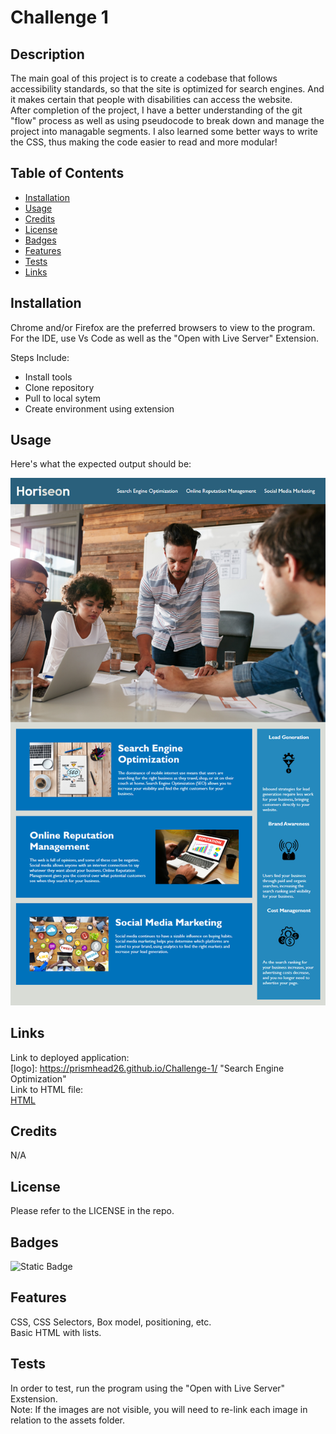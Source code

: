 # Challenge 1

## Description

The main goal of this project is to create a codebase that follows accessibility standards, so that the site is optimized for search engines. And it makes certain that people with disabilities can access the website.
<br>
After completion of the project, I have a better understanding of the git "flow" process as well as using pseudocode to break down and manage the project into managable segments. I also learned some better ways to write the CSS, thus making the code easier to read and more modular!

## Table of Contents

- [Installation](#installation)
- [Usage](#usage)
- [Credits](#credits)
- [License](#license)
- [Badges](#badges)
- [Features](#features)
- [Tests](#tests)
- [Links](#links)

## Installation

Chrome and/or Firefox are the preferred browsers to view to the program.
<br>
For the IDE, use Vs Code as well as the "Open with Live Server" Extension.

Steps Include:

- Install tools
- Clone repository
- Pull to local sytem
- Create environment using extension

## Usage

Here's what the expected output should be:

![alt text](assets/images/01-html-css-git-homework-demo.png)

## Links

Link to deployed application:
<br>
[logo]: https://prismhead26.github.io/Challenge-1/ "Search Engine Optimization"
<br>
Link to HTML file:
<br>
[HTML](/index.html)

## Credits

N/A

## License

Please refer to the LICENSE in the repo.

## Badges

![Static Badge](https://img.shields.io/badge/HTML_and_CSS%20-100%25%20-blue)

## Features

CSS, CSS Selectors, Box model, positioning, etc.
<br>
Basic HTML with lists.

## Tests

In order to test, run the program using the "Open with Live Server" Exstension.
<br>
Note: If the images are not visible, you will need to re-link each image in relation to the assets folder.
